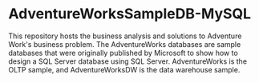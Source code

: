 # AdventureWorksSampleDB-MySQL
This repository hosts the business analysis and solutions to Adventure Work's business problem. The AdventureWorks databases are sample databases that were originally published by Microsoft to show how to design a SQL Server database using SQL Server. AdventureWorks is the OLTP sample, and AdventureWorksDW is the data warehouse sample.
